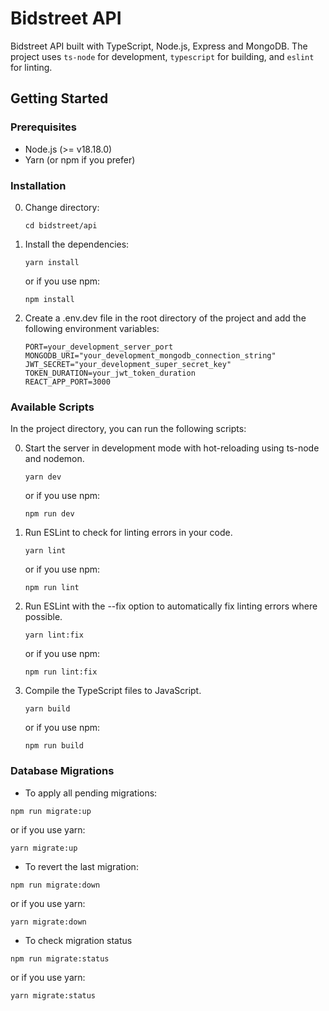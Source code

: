 # Bidstreet API

Bidstreet API built with TypeScript, Node.js, Express and MongoDB. The project uses `ts-node` for development, `typescript` for building, and `eslint` for linting.

## Getting Started

### Prerequisites

- Node.js (>= v18.18.0)
- Yarn (or npm if you prefer)

### Installation

0. Change directory:
   ```
   cd bidstreet/api
   ```
1. Install the dependencies:
   ```
   yarn install
   ```
   or if you use npm:
   ```
   npm install
   ```
2. Create a .env.dev file in the root directory of the project and add the following environment variables:
   ```
   PORT=your_development_server_port
   MONGODB_URI="your_development_mongodb_connection_string"
   JWT_SECRET="your_development_super_secret_key"
   TOKEN_DURATION=your_jwt_token_duration
   REACT_APP_PORT=3000
   ```

### Available Scripts

In the project directory, you can run the following scripts:

0.  Start the server in development mode with hot-reloading using ts-node and nodemon.
    ```
    yarn dev
    ```
    or if you use npm:
    ```
    npm run dev
    ```
1.  Run ESLint to check for linting errors in your code.
    ```
    yarn lint
    ```
    or if you use npm:
    ```
    npm run lint
    ```
2.  Run ESLint with the --fix option to automatically fix linting errors where possible.
    ```
    yarn lint:fix
    ```
    or if you use npm:
    ```
    npm run lint:fix
    ```
3.  Compile the TypeScript files to JavaScript.
    ```
    yarn build
    ```
    or if you use npm:
    ```
    npm run build
    ```

### Database Migrations

- To apply all pending migrations:

```
npm run migrate:up
```

or if you use yarn:

```
yarn migrate:up
```

- To revert the last migration:

```
npm run migrate:down
```

or if you use yarn:

```
yarn migrate:down
```

- To check migration status

```
npm run migrate:status
```

or if you use yarn:

```
yarn migrate:status
```
